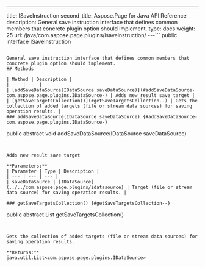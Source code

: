 ---
title: ISaveInstruction
second_title: Aspose.Page for Java API Reference
description: General save instruction interface that defines common members that concrete plugin option should implement.
type: docs
weight: 25
url: /java/com.aspose.page.plugins/isaveinstruction/
---```
public interface ISaveInstruction
```

General save instruction interface that defines common members that concrete plugin option should implement.
## Methods

| Method | Description |
| --- | --- |
| [addSaveDataSource(IDataSource saveDataSource)](#addSaveDataSource-com.aspose.page.plugins.IDataSource-) | Adds new result save target |
| [getSaveTargetsCollection()](#getSaveTargetsCollection--) | Gets the collection of added targets (file or stream data sources) for saving operation results. |
### addSaveDataSource(IDataSource saveDataSource) {#addSaveDataSource-com.aspose.page.plugins.IDataSource-}
```
public abstract void addSaveDataSource(IDataSource saveDataSource)
```


Adds new result save target

**Parameters:**
| Parameter | Type | Description |
| --- | --- | --- |
| saveDataSource | [IDataSource](../../com.aspose.page.plugins/idatasource) | Target (file or stream data source) for saving operation results. |

### getSaveTargetsCollection() {#getSaveTargetsCollection--}
```
public abstract List<IDataSource> getSaveTargetsCollection()
```


Gets the collection of added targets (file or stream data sources) for saving operation results.

**Returns:**
java.util.List<com.aspose.page.plugins.IDataSource>

